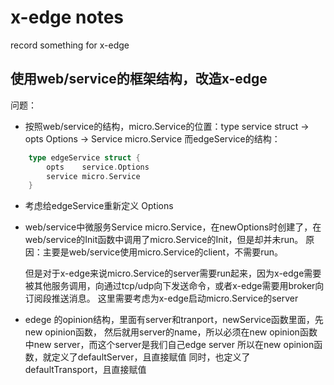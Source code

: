 # x-edge notes

record something for x-edge

## 使用web/service的框架结构，改造x-edge

问题：

+ 按照web/service的结构，micro.Service的位置：type service struct -> opts Options -> Service  micro.Service
    而edgeService的结构：

```go
    type edgeService struct {
        opts    service.Options
        service micro.Service
    }
```

+ 考虑给edgeService重新定义 Options

+ web/service中微服务Service  micro.Service，在newOptions时创建了，在web/service的Init函数中调用了micro.Service的Init，但是却并未run。
    原因：主要是web/service使用micro.Service的client，不需要run。

    但是对于x-edge来说micro.Service的server需要run起来，因为x-edge需要被其他服务调用，向通过tcp/udp向下发送命令，或者x-edge需要用broker向订阅段推送消息。
    这里需要考虑为x-edge启动micro.Service的server

+ edege 的opinion结构，里面有server和tranport，newService函数里面，先new opinion函数，
    然后就用server的name，所以必须在new opinion函数中new server，而这个server是我们自己edge server
    所以在new opinion函数，就定义了defaultServer，且直接赋值
    同时，也定义了defaultTransport，且直接赋值
